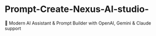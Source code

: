 # Prompt-Create-Nexus-AI-studio-
 🚀 Modern AI Assistant &amp; Prompt Builder with OpenAI, Gemini &amp; Claude support
